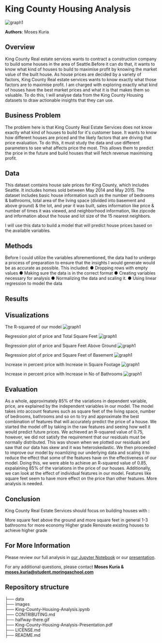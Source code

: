 # King County Housing Analysis
![graph1](./images/housingpicture.png)


**Authors**: Moses Kuria

## Overview

King County Real estate services wants to contract a construction company to build some houses in the area of Seattle.Before it can do that, it wants to know what kind of houses to build to maximise profit by knowing the market value of the built house. As house prices are decided by a variety of factors, King County Real estate services wants to know exactly what those factors are to maximise profit. I am charged with exploring exactly what kind of houses have the best market prices and what it is that makes them so valuable. To do this, I will analyse data from the King County Housing datasets to draw actionable insights that they can use.

## Business Problem

The problem here is that King County Real Estate Services does not know exactly what kind of houses to build for it's customer base. It wants to know how different houses are priced and the likely factors that are driving that price evaluation. To do this, it must study the data and use different parameters to see what affects price the most. This allows them to predict the price in the future and build houses that will fetch revenue maximising profit.

## Data

This dataset contains house sale prices for King County, which includes Seattle. It includes homes sold between May 2014 and May 2015. The dataset includes basic house information such as the number of bedrooms & bathrooms, total area of the living space (divided into basement and above ground) & the lot, and year it was built, sales information like price & number of times it was viewed, and neighborhood information, like zipcode and information about the house and lot size of the 15 nearest neighbors.

I will use this data to build a model that will predict house prices based on the available variables.


## Methods

Before I could utilize the variables aforementioned, the data had to undergo a 
process of preparation to ensure that the insights I would generate would be as 
accurate as possible. This included:
● Dropping rows with empty values
● Making sure the data is in the correct format
● Creating variables necessary for analysis
● Normalizing the data and scaling it.
● Using linear regression to model the data


## Results
## Visualizations
The R-squared of our model
![graph1](./images/modelconfidence.png)

Regression plot of price and Total Square Feet
![graph1](./images/sqfttotal.png)

Regression plot of price and Square Feet Above Ground
![graph1](./images/sqftregression.png)

Regression plot of price and Square Feet of Basement
![graph1](./images/sqftbase.png)

Increase in percent price with Increase in Square Footage
![graph1](./images/increasebysqftabove.png)

Increase in percent price with Increase in No of Bathrooms
![graph1](./images/increasebybathroom.png)

## Evaluation

As a whole, approximately 85% of the variations in dependent variable, price, are explained by the independent variables in our model. The model takes into account features such as square feet of the living space, number of bedrooms, bathrooms and so on to try and approximate the best combination of features that will accurately predict the price of a house. We started the model off by taking in the raw features and seeing how well it would predict future prices. We achieved an R-squared value of 0.75, however, we did not satisfy the requirement that our residuals must be normally distributed. This was shown when we plotted our residuals and saw that our data has skew and it was heteroskedastic. We then proceeded to improve our model by noamlizing our underlying data and scaling it to reduce the effect that some of the features have on the effectiveness of our model. Doing this, we were able to achieve an R-squared value of 0.85, expalaining 85% of the variations in the price of our houses. Additionally, we can look at the effect of individual features in our model. Features like square feet seem to have more effect on the price than other features. More analysis is needed.

## Conclusion

King County Real Estate Services should focus on building houses with :

More square feet above the ground and more square feet in general
1-3 bathrooms for more economy
Higher grade
Renovate existing houses to achieve higher grade

## For More Information

Please review our full analysis in [our Jupyter Notebook](./student.ipynb) or our [presentation](./King%20County%20Housing%20Analysis%20Presentation.pdf).

For any additional questions, please contact **Moses Kuria & moses.kuria@student.moringaschool.com**

## Repository structure
├── data                           
├── images         
├── King-County-Housing-Analysis.ipynb    
├── CONTRIBUTING.md              
├── halfway-there.gif	         
├── King-County-Housing-Analysis-Presentation.pdf                                               
├── LICENSE.md        
├── README.md
